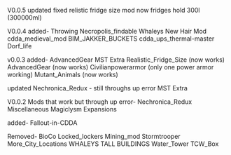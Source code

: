 V0.0.5
updated
fixed relistic fridge size mod now fridges hold 300l (300000ml)

V0.0.4
added-
Throwing
Necropolis_findable
Whaleys New Hair Mod
cdda_medieval_mod
BIM_JAKKER_BUCKETS
cdda_ups_thermal-master
Dorf_life

v0.0.3
added-
AdvancedGear
MST Extra
Realistic_Fridge_Size (now works)
AdvancedGear (now works)
Civilianpowerarmor (only one power armor working)
Mutant_Animals (now works)

updated
Nechronica_Redux - still throughs up error
MST Extra

V0.0.2
Mods that work but through up error-
Nechronica_Redux
Miscellaneous Magiclysm Expansions

added-
Fallout-in-CDDA

Removed-
BioCo
Locked_lockers
Mining_mod
Stormtrooper
More_City_Locations
WHALEYS TALL BUILDINGS
Water_Tower
TCW_Box
